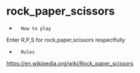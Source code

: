 # rock_paper_scissors

-       How to play
Enter R,P,S for rock,paper,scissors respectfully
-       Rules
https://en.wikipedia.org/wiki/Rock_paper_scissors